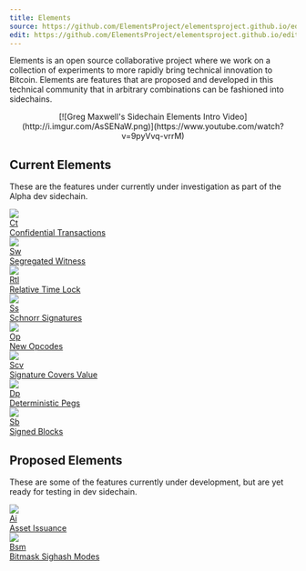 ```yaml
---
title: Elements
source: https://github.com/ElementsProject/elementsproject.github.io/edit/hexo/source/elements/index.md
edit: https://github.com/ElementsProject/elementsproject.github.io/edit/hexo/source/elements/index.md
---
```


<style type="text/css">
  img {
    max-width: 100%;
  }
  
  .ui.statistic > .value {
    text-transform: none;
  }
</style>

Elements is an open source collaborative project where we work on a collection of experiments to more rapidly bring technical innovation to Bitcoin.  Elements are features that are proposed and developed in this technical community that in arbitrary combinations can be fashioned into sidechains.

<center>
[![Greg Maxwell's Sidechain Elements Intro Video](http://i.imgur.com/AsSENaW.png)](https://www.youtube.com/watch?v=9pyVvq-vrrM)
</center>

## Current Elements
These are the features under currently under investigation as part of the Alpha dev sidechain.

<div class="ui four doubling cards">
  <a class="card tooltipped" title="Confidential Transactions are a new type of transaction that allow the amount of tokens being transferred to be concealed, but mathematically proven." href="/elements/confidential-transactions">
    <div class="image">
      <img src="/img/confidential-transactions.svg" />
    </div>
    <div class="content">
      <div class="ui small statistic">
        <div class="value">Ct</div>
        <div class="label">Confidential Transactions</div>
      </div>
    </div>
  </a>
  <a class="card tooltipped" title="Segregated Witness creates a separate data structure for the signature on a single transaction, fixing transaction malleability and decreasing the amount space required for storage." href="/elements/segregated-witness">
    <div class="image">
      <img src="/img/segregated-witness.svg" />
    </div>
    <div class="content">
      <div class="ui small statistic">
        <div class="value">Sw</div>
        <div class="label">Segregated Witness</div>
      </div>
    </div>
  </a>
  <a class="card tooltipped" title="Relative Lock Time allows a transaction to be time-locked, preventing its use in a new transaction until a relative time (generally, block height) is reached." href="/elements/relative-lock-time">
    <div class="image">
      <img src="/img/time-lock.svg" />
    </div>
    <div class="content">
      <div class="ui small statistic">
        <div class="value">Rtl</div>
        <div class="label">Relative Time Lock</div>
      </div>
    </div>
  </a>
  <a class="card tooltipped" title="Schnorr Signatures are a new way of constructing signatures for transactions, both improving performance of validating a transaction and offering new modes of multi-signature." href="/elements/schnorr-signatures">
    <div class="image">
      <img src="/img/schnorr-signatures.svg" />
    </div>
    <div class="content">
      <div class="ui small statistic">
        <div class="value">Ss</div>
        <div class="label">Schnorr Signatures</div>
      </div>
    </div>
  </a>
  <a class="card tooltipped" title="Many new opcodes are being tested, and are being hailed as 'Script 2.0'." href="/elements/opcodes">
    <div class="image">
      <img src="/img/new-opcodes.svg" />
    </div>
    <div class="content">
      <div class="ui small statistic">
        <div class="value">Op</div>
        <div class="label">New Opcodes</div>
      </div>
    </div>
  </a>
  <a class="card tooltipped" title="This allows the signature on a transaction to be invalidated if the inputs have been spent, making it faster and easier to validate a transaction, simply by checking its signature." href="/elements/signature-covers-value">
    <div class="image">
      <img src="/img/signature-covers-value.svg" />
    </div>
    <div class="content">
      <div class="ui small statistic">
        <div class="value">Scv</div>
        <div class="label">Signature Covers Value</div>
      </div>
    </div>
  </a>
  <a class="card tooltipped" title="Deterministic Pegs allow cross-chain transactions to be constructed in a decentralized fashion.  Tokens can be moved from one blockchain to another." href="/elements/deterministic-pegs">
    <div class="image">
      <img src="/img/deterministic-pegs.svg" />
    </div>
    <div class="content">
      <div class="ui small statistic">
        <div class="value">Dp</div>
        <div class="label">Deterministic Pegs</div>
      </div>
    </div>
  </a>
  <a class="card tooltipped" title="Blocks can be cryptographically signed, allowing the creator of the block to verify their identity in the future." href="/elements/signed-blocks">
    <div class="image">
      <img src="/img/signed-blocks.svg" />
    </div>
    <div class="content">
      <div class="ui small statistic">
        <div class="value">Sb</div>
        <div class="label">Signed Blocks</div>
      </div>
    </div>
  </a>
</div>

## Proposed Elements
These are some of the features currently under development, but are yet ready for testing in dev sidechain.

<div class="ui four doubling cards">
  <a class="card tooltipped" title="Blockchains keep track of the movement of tokens, and this Element allows you to create your own tokens on a sidechain." href="/elements/asset-issuance">
    <div class="image">
      <img src="/img/asset-issuance.svg" />
    </div>
    <div class="content">
      <div class="ui small statistic">
        <div class="value">Ai</div>
        <div class="label">Asset Issuance</div>
      </div>
    </div>
  </a>
  <a class="card tooltipped" title="Allow arbitrary, miner-rewritable bitmasks of transaction inputs and outputs." href="/elements/bitmask-sighash-modes">
    <div class="image">
      <img src="/img/bitmask-sighash-modes.svg" />
    </div>
    <div class="content">
      <div class="ui small statistic">
        <div class="value">Bsm</div>
        <div class="label">Bitmask Sighash Modes</div>
      </div>
    </div>
  </a>
</div>
